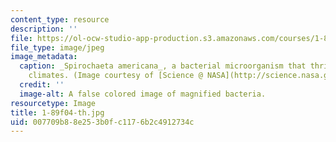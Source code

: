 ```yaml
---
content_type: resource
description: ''
file: https://ol-ocw-studio-app-production.s3.amazonaws.com/courses/1-89-environmental-microbiology-fall-2004/007709b88e253b0fc1176b2c4912734c_1-89f04-th.jpg
file_type: image/jpeg
image_metadata:
  caption: _Spirochaeta americana_, a bacterial microorganism that thrives in harsh
    climates. (Image courtesy of [Science @ NASA](http://science.nasa.gov/).)
  credit: ''
  image-alt: A false colored image of magnified bacteria.
resourcetype: Image
title: 1-89f04-th.jpg
uid: 007709b8-8e25-3b0f-c117-6b2c4912734c
---
```

